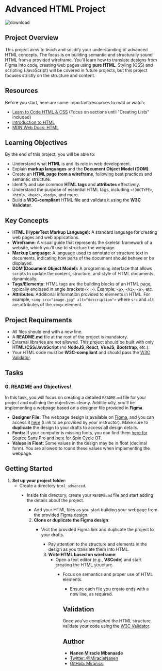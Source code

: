 # Advanced HTML Project

![download](https://github.com/user-attachments/assets/ac219a29-82b3-4c5b-8170-3c955802bc3c)


## Project Overview

This project aims to teach and solidify your understanding of advanced HTML concepts. The focus is on building semantic and structurally sound HTML from a provided wireframe. You’ll learn how to translate designs from Figma into code, creating web pages using **pure HTML**. Styling (CSS) and scripting (JavaScript) will be covered in future projects, but this project focuses strictly on the structure and content.

## Resources

Before you start, here are some important resources to read or watch:

- [Learn to Code HTML & CSS](https://learn.shayhowe.com/html-css/) (Focus on sections until "Creating Lists" included)
- [Introduction to HTML](https://developer.mozilla.org/en-US/docs/Web/HTML)
- [MDN Web Docs: HTML](https://developer.mozilla.org/en-US/docs/Web/HTML)

## Learning Objectives

By the end of this project, you will be able to:

- Understand what **HTML** is and its role in web development.
- Explain **markup languages** and the **Document Object Model (DOM)**.
- Create an **HTML page from a wireframe**, following best practices and semantic structure.
- Identify and use common **HTML tags** and **attributes** effectively.
- Understand the purpose of essential HTML tags, including `<!DOCTYPE>`, `<html>`, `<head>`, `<body>`, and more.
- Build a **W3C-compliant** HTML file and validate it using the **W3C Validator**.

## Key Concepts

- **HTML (HyperText Markup Language):** A standard language for creating web pages and web applications.
- **Wireframe:** A visual guide that represents the skeletal framework of a website, which you'll use to structure the webpage.
- **Markup Language:** A language used to annotate or structure text in documents, indicating how parts of the document should behave or be displayed.
- **DOM (Document Object Model):** A programming interface that allows scripts to update the content, structure, and style of HTML documents dynamically.
- **Tags/Elements:** HTML tags are the building blocks of an HTML page, typically enclosed in angle brackets (`< >`). Example: `<p>`, `<h1>`, `<a>`, etc.
- **Attributes:** Additional information provided to elements in HTML. For example, `<img src="image.jpg" alt="description">` where `src` and `alt` are attributes of the `<img>` element.

## Project Requirements

- All files should end with a new line.
- A **README.md** file at the root of the project is mandatory.
- External libraries are not allowed. This project should be built with only **HTML/CSS/JavaScript** (no **NodeJS**, **React**, **VueJS**, **Bootstrap**, etc.).
- Your HTML code must be **W3C-compliant** and should pass the [W3C Validator](https://validator.w3.org/).

## Tasks

### 0. README and Objectives!

In this task, you will focus on creating a detailed `README.md` file for your project and outlining the objectives clearly. Additionally, you'll be implementing a webpage based on a designer file provided in **Figma**.

- **Designer File:** The webpage design is available on [Figma](https://www.figma.com/), and you can access it [here](#) (Link to be provided by your instructor). Make sure to **duplicate** the design to your drafts to access all design details.
- **Fonts:** If your computer is missing fonts, you can find them [here for Source Sans Pro](https://fonts.google.com/specimen/Source+Sans+Pro) and [here for Spin Cycle OT](#).
- **Values in Float:** Some values in the design may be in float (decimal form). You are allowed to round these values when implementing the webpage.

## Getting Started

1. **Set up your project folder**:
    - Create a directory `html_advanced`.
        - Inside this directory, create your `README.md` file and start adding the details about the project.
            - Add your HTML files as you start building your webpage from the provided Figma design.

            2. **Clone or duplicate the Figma design**:
                - Visit the provided Figma link and duplicate the project to your drafts.
                    - Pay attention to the structure and elements in the design as you translate them into HTML.

                    3. **Write HTML based on wireframe**:
                        - Open a text editor (e.g., **VSCode**) and start creating the HTML structure.
                            - Focus on semantics and proper use of HTML elements.
                                - Ensure each file you create ends with a new line, as required.

                                ## Validation

                                Once you’ve completed the HTML structure, validate your code using the [W3C Validator](https://validator.w3.org/).

                                ## Author

                                - **Nanen Miracle Mbanaade**
                                - [Twitter: @MiracleNanen](https://twitter.com/MiracleNanen)
                                - [GitHub: Miranics](https://github.com/Miranics/alu-web-development)
                                
